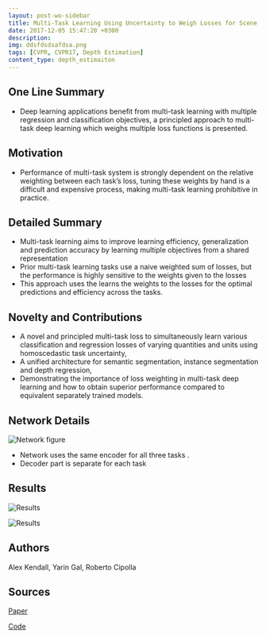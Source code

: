 ```yaml
---
layout: post-wo-sidebar
title: Multi-Task Learning Using Uncertainty to Weigh Losses for Scene Geometry and Semantics[arXiv May 17]
date: 2017-12-05 15:47:20 +0300
description: 
img: ddsfdsdsafdsa.png
tags: [CVPR, CVPR17, Depth Estimation]
content_type: depth_estimaiton
---
```




## One Line Summary
* Deep learning applications benefit from multi-task learning with multiple regression and classification objectives, a principled approach to multi-task deep learning which weighs multiple loss functions is presented.

## Motivation
* Performance of multi-task system is strongly dependent on the relative weighting
between each task’s loss, tuning these weights by hand is a difficult and expensive
process, making multi-task learning prohibitive in practice.

## Detailed Summary
* Multi-task learning aims to improve learning efficiency, generalization and prediction accuracy by learning multiple objectives from a shared representation
* Prior multi-task learning tasks use a naive weighted sum of losses, but the performance is highly sensitive to the weights given to the losses 
* This approach uses the learns the weights to the losses for the optimal predictions and efficiency across the tasks.

## Novelty and Contributions
* A novel and principled multi-task loss to simultaneously learn various classification and
regression losses of varying quantities and units using homoscedastic task uncertainty,
* A unified architecture for semantic segmentation, instance segmentation and depth regression,
* Demonstrating the importance of loss weighting in multi-task deep learning and how to
obtain superior performance compared to equivalent separately trained models.

## Network Details
![Network figure]({{site.baseurl}}/assets/img/ddsfdsdsafdsa.png)
* Network uses the same encoder for all three tasks .
* Decoder part is separate for each task




## Results
![Results]({{site.baseurl}}/assets/img/gvsgadsdf.png)


![Results]({{site.baseurl}}/assets/img/dsfdsfsdfsd.png)

## Authors
Alex Kendall, Yarin Gal, Roberto Cipolla

## Sources
[Paper](https://arxiv.org/abs/1705.07115)

[Code](https://github.com/yaringal/multi-task-learning-example/blob/master/multi-task-learning-example.ipynb)
